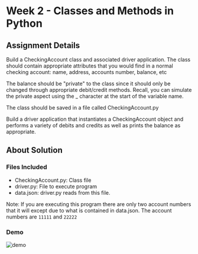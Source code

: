 # Week 2 - Classes and Methods in Python

## Assignment Details

Build a CheckingAccount class and associated driver application. The class should contain appropriate attributes that you would find in a normal checking account: name, address, accounts number, balance, etc

The balance should be "private" to the class since it should only be changed through appropriate debit/credit methods. Recall, you can simulate the private aspect using the \_ character at the start of the variable name.

The class should be saved in a file called CheckingAccount.py

Build a driver application that instantiates a CheckingAccount object and performs a variety of debits and credits as well as prints the balance as appropriate.

## About Solution

### Files Included

- CheckingAccount.py: Class file
- driver.py: File to execute program
- data.json: driver.py reads from this file.

Note: If you are executing this program there are only two account numbers that it will except due to what is contained in data.json. The account numbers are `11111` and `22222`

### Demo

![demo](demo.gif)
